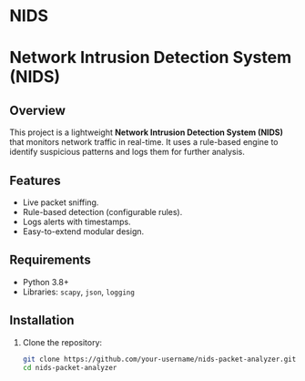 # NIDS
# Network Intrusion Detection System (NIDS)

## Overview
This project is a lightweight **Network Intrusion Detection System (NIDS)** that monitors network traffic in real-time. It uses a rule-based engine to identify suspicious patterns and logs them for further analysis.

## Features
- Live packet sniffing.
- Rule-based detection (configurable rules).
- Logs alerts with timestamps.
- Easy-to-extend modular design.

## Requirements
- Python 3.8+
- Libraries: `scapy`, `json`, `logging`

## Installation
1. Clone the repository:
   ```bash
   git clone https://github.com/your-username/nids-packet-analyzer.git
   cd nids-packet-analyzer

